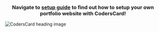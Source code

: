 <h3 align="center">
Navigate to <a href="https://github.com/CodersCrew/coders-card/wiki/Setup-guide" target="_blank">setup guide</a> to find out how to setup your own portfolio website with CodersCard!
</h3>

![CodersCard heading image](https://repository-images.githubusercontent.com/278138749/5af4b280-f5f5-11ea-86b5-5cd6206e0337 "CodersCard heading image")
